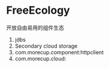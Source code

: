 # FreeEcology
开放自由易用的组件生态
1. jdbs
2. Secondary cloud storage
3. com.morecup.component:httpclient
4. com.morecup.cloud:
